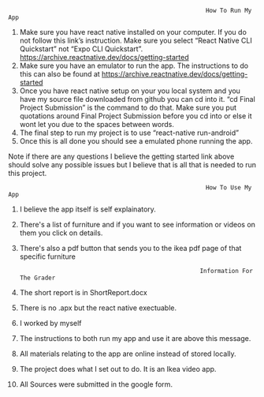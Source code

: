                                                             How To Run My App
1.	Make sure you have react native installed on your computer. If you do not follow this link’s instruction. Make sure you select “React Native CLI Quickstart” not “Expo CLI Quickstart”. https://archive.reactnative.dev/docs/getting-started
2.	Make sure you have an emulator to run the app. The instructions to do this can also be found at https://archive.reactnative.dev/docs/getting-started
3.	Once you have react native setup on your you local system and you have my source file downloaded from github you can cd into it. “cd Final Project Submission” is the command to do that. Make sure you put quotations around Final Project Submission before you cd into or else it wont let you due to the spaces between words.
4.	The final step to run my project is to use “react-native run-android”
5.	Once this is all done you should see a emulated phone running the app.

Note if there are any questions I believe the getting started link above should solve any possible issues but I believe that is all that is needed to run this project.


                                                            How To Use My App
1. I believe the app itself is self explainatory. 
2. There's a list of furniture and if you want to see information or videos on them you click on details.
3. There's also a pdf button that sends you to the ikea pdf page of that specific furniture


                                                          Information For The Grader
1. The short report is in ShortReport.docx
2. There is no .apx but the react native exectuable.
3. I worked by myself
4. The instructions to both run my app and use it are above this message.
5. All materials relating to the app are online instead of stored locally.
6. The project does what I set out to do. It is an Ikea video app.
7. All Sources were submitted in the google form.
